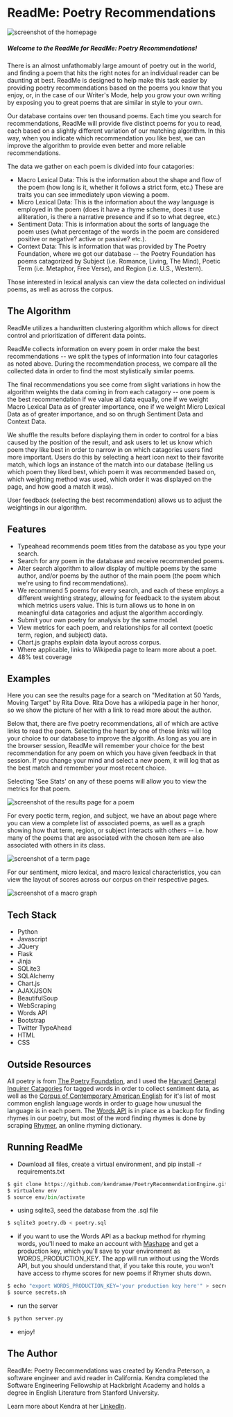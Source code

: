 ReadMe: Poetry Recommendations
==================================================

![screenshot of the homepage](/static/mainpage_screenshot.png)

#####  Welcome to the ReadMe for ReadMe: Poetry Recommendations!

There is an almost unfathomably large amount of poetry out in the world, and finding a poem that hits the right notes for an individual reader can be daunting at best. ReadMe is designed to help make this task easier by providing poetry recommendations based on the poems you know that you enjoy, or, in the case of our Writer's Mode, help you grow your own writing by exposing you to great poems that are similar in style to your own.

Our database contains over ten thousand poems. Each time you search for recommendations, ReadMe will provide five distinct poems for you to read, each based on a slightly different variation of our matching algorithm. In this way, when you indicate which recommendation you like best, we can improve the algorithm to provide even better and more reliable recommendations.

The data we gather on each poem is divided into four catagories:

- Macro Lexical Data: This is the information about the shape and flow of the poem (how long is it, whether it follows a strict form, etc.) These are traits you can see immediately upon viewing a poem.
- Micro Lexical Data: This is the information about the way language is employed in the poem (does it have a rhyme scheme, does it use alliteration, is there a narrative presence and if so to what degree, etc.)
- Sentiment Data: This is information about the sorts of language the poem uses (what percentage of the words in the poem are considered positive or negative? active or passive? etc.).
- Context Data: This is information that was provided by The Poetry Foundation, where we got our database -- the Poetry Foundation has poems catagorized by Subject (i.e. Romance, Living, The Mind), Poetic Term (i.e. Metaphor, Free Verse), and Region (i.e. U.S., Western).

Those interested in lexical analysis can view the data collected on individual poems, as well as across the corpus.

The Algorithm
----------------------------------
ReadMe utilizes a handwritten clustering algorithm which allows for direct control and prioritization of different data points.

ReadMe collects information on every poem in order make the best recommendations -- we split the types of information into four catagories as noted above. During the recommendation process, we compare all the collected data in order to find the most stylistically similar poems.

The final recommendations you see come from slight variations in how the algorithm weights the data coming in from each catagory -- one poem is the best recommendation if we value all data equally, one if we weight Macro Lexical Data as of greater importance, one if we weight Micro Lexical Data as of greater importance, and so on thrugh Sentiment Data and Context Data.

We shuffle the results before displaying them in order to control for a bias caused by the position of the result, and ask users to let us know which poem they like best in order to narrow in on which catagories users find more important. Users do this by selecting a heart icon next to their favorite match, which logs an instance of the match into our database (telling us which poem they liked best, which poem it was recommended based on, which weighting method was used, which order it was displayed on the page, and how good a match it was).

User feedback (selecting the best recommendation) allows us to adjust the weightings in our algorithm.


Features
----------------------------------

- Typeahead recommends poem titles from the database as you type your search.
- Search for any poem in the database and receive recommended poems.
- Alter search algorithm to allow display of multiple poems by the same author, and/or poems by the author of the main poem (the poem which we're using to find recommendations).
- We recommend 5 poems for every search, and each of these employs a different weighting strategy, allowing for feedback to the system about which metrics users value. This is turn allows us to hone in on meaningful data catagories and adjust the algorithm accordingly.
- Submit your own poetry for analysis by the same model.
- View metrics for each poem, and relationships for all context (poetic term, region, and subject) data.
- Chart.js graphs explain data layout across corpus.
- Where applicable, links to Wikipedia page to learn more about a poet.
- 48% test coverage

Examples
---------------------------------

Here you can see the results page for a search on "Meditation at 50 Yards, Moving Target" by Rita Dove. Rita Dove has a wikipedia page in her honor, so we show the picture of her with a link to read more about the author. 

Below that, there are five poetry recommendations, all of which are active links to read the poem. Selecting the heart by one of these links will log your choice to our database to improve the algorith. As long as you are in the browser session, ReadMe will remember your choice for the best recommendation for any poem on which you have given feedback in that session. If you change your mind and select a new poem, it will log that as the best match and remember your most recent choice.

Selecting 'See Stats' on any of these poems will allow you to view the metrics for that poem.


![screenshot of the results page for a poem](/static/Results_Screenshot.png)


For every poetic term, region, and subject, we have an about page where you can view a complete list of associated poems, as well as a graph showing how that term, region, or subject interacts with others -- i.e. how many of the poems that are associated with the chosen item are also associated with others in its class.


![screenshot of a term page](/static/Term_Screenshot.png)


For our sentiment, micro lexical, and macro lexical characteristics, you can view the layout of scores across our corpus on their respective pages.


![screenshot of a macro graph](/static/Macro_Screenshot.png)


Tech Stack
--------------------------------
- Python
- Javascript
- JQuery
- Flask
- Jinja
- SQLite3
- SQLAlchemy
- Chart.js
- AJAX/JSON
- BeautifulSoup
- WebScraping
- Words API
- Bootstrap
- Twitter TypeAhead
- HTML
- CSS

Outside Resources
-----------------------------------------------
All poetry is from [The Poetry Foundation](http://www.poetryfoundation.org/), and I used the [Harvard General Inquirer Catagories](http://www.wjh.harvard.edu/~inquirer/) for tagged words in order to collect sentiment data, as well as the [Corpus of Contemporary American English](http://corpus.byu.edu/coca/) for it's list of most common english language words in order to guage how unusual the language is in each poem. The [Words API](https://www.wordsapi.com/) is in place as a backup for finding rhymes in our poetry, but most of the word finding rhymes is done by scraping [Rhymer](http://www.rhymer.com/), an online rhyming dictionary.

Running ReadMe
--------------------------------------
- Download all files, create a virtual environment, and pip install -r requirements.txt
```python
$ git clone https://github.com/kendramae/PoetryRecommendationEngine.git
$ virtualenv env
$ source env/bin/activate
```
- using sqlite3, seed the database from the .sql file
```python
$ sqlite3 poetry.db < poetry.sql
```
- if you want to use the Words API as a backup method for rhyming words, you'll need
to make an account with [Mashape](https://www.mashape.com/) and get a production key, which you'll save to your environment as WORDS_PRODUCTION_KEY. The app will run without using the Words API, but you should understand that, if you take this route, you won't have access to rhyme scores for new poems if Rhymer shuts down.

```python
$ echo "export WORDS_PRODUCTION_KEY='your production key here'" > secrets.sh
$ source secrets.sh
```
- run the server
```python
$ python server.py
```
- enjoy!


The Author
-------------------------------------------------
ReadMe: Poetry Recommendations was created by Kendra Peterson, a software engineer and avid reader in California. Kendra completed the Software Engineering Fellowship at Hackbright Academy and holds a degree in English Literature from Stanford University.

Learn more about Kendra at her [LinkedIn](https://www.linkedin.com/in/kendramaepeterson).
